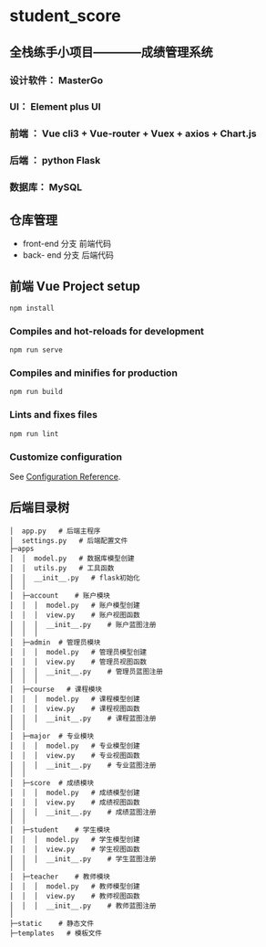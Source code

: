 # student_score

## 全栈练手小项目————成绩管理系统
### 设计软件： MasterGo
### UI： Element plus UI
### 前端 ： Vue cli3 + Vue-router + Vuex + axios + Chart.js
### 后端 ： python Flask
### 数据库： MySQL

## 仓库管理
- front-end 分支 前端代码
- back- end 分支 后端代码

## 前端 Vue Project setup
```
npm install
```

### Compiles and hot-reloads for development
```
npm run serve
```

### Compiles and minifies for production
```
npm run build
```

### Lints and fixes files
```
npm run lint
```

### Customize configuration
See [Configuration Reference](https://cli.vuejs.org/config/).

## 后端目录树
```
│  app.py   # 后端主程序
│  settings.py   # 后端配置文件
├─apps  
│  │  model.py   # 数据库模型创建
│  │  utils.py   # 工具函数
│  │  __init__.py   # flask初始化
│  │
│  ├─account    # 账户模块
│  │  │  model.py   # 账户模型创建
│  │  │  view.py    # 账户视图函数
│  │  │  __init__.py    # 账户蓝图注册
│  │  │
│  ├─admin  # 管理员模块
│  │  │  model.py   # 管理员模型创建
│  │  │  view.py    # 管理员视图函数
│  │  │  __init__.py    # 管理员蓝图注册
│  │  │
│  ├─course   # 课程模块
│  │  │  model.py   # 课程模型创建
│  │  │  view.py    # 课程视图函数
│  │  │  __init__.py    # 课程蓝图注册
│  │
│  ├─major  # 专业模块
│  │  │  model.py   # 专业模型创建
│  │  │  view.py    # 专业视图函数
│  │  │  __init__.py    # 专业蓝图注册
│  │
│  ├─score  # 成绩模块
│  │  │  model.py   # 成绩模型创建
│  │  │  view.py    # 成绩视图函数
│  │  │  __init__.py    # 成绩蓝图注册
│  │
│  ├─student    # 学生模块
│  │  │  model.py   # 学生模型创建
│  │  │  view.py    # 学生视图函数
│  │  │  __init__.py    # 学生蓝图注册
│  │
│  ├─teacher    # 教师模块
│  │  │  model.py   # 教师模型创建
│  │  │  view.py    # 教师视图函数
│  │  │  __init__.py    # 教师蓝图注册
│
├─static    # 静态文件
├─templates   # 模板文件


```
